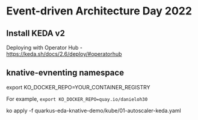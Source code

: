 # Event-driven Architecture Day 2022

## Install KEDA v2

Deploying with Operator Hub - https://keda.sh/docs/2.6/deploy/#operatorhub

## knative-evnenting namespace

export KO_DOCKER_REPO=YOUR_CONTAINER_REGISTRY

For example, `export KO_DOCKER_REPO=quay.io/danieloh30`

ko apply -f quarkus-eda-knative-demo/kube/01-autoscaler-keda.yaml